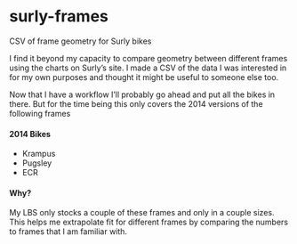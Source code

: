 surly-frames
============
CSV of frame geometry for Surly bikes

I find it beyond my capacity to compare geometry between different frames using the charts on Surly’s site. I made a CSV of the data I was interested in for my own purposes and thought it might be useful to someone else too.

Now that I have a workflow I’ll probably go ahead and put all the bikes in there. But for the time being this only covers the 2014 versions of the following frames

#### 2014 Bikes
- Krampus
- Pugsley
- ECR

#### Why?
My LBS only stocks a couple of these frames and only in a couple sizes. This helps me extrapolate fit for different frames by comparing the numbers to frames that I am familiar with.
